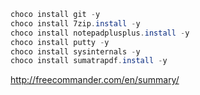 ```powershell
choco install git -y
choco install 7zip.install -y
choco install notepadplusplus.install -y
choco install putty -y
choco install sysinternals -y
choco install sumatrapdf.install -y
```
http://freecommander.com/en/summary/
